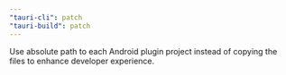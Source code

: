 ```yaml
---
"tauri-cli": patch
"tauri-build": patch
---
```


Use absolute path to each Android plugin project instead of copying the files to enhance developer experience.

